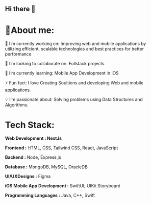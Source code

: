 ## Hi there 👋

# 💫About me:
🔭 I’m currently working on:
Improving web and mobile applications by utilizing efficient, scalable technologies and best practices for better performance

👯 I’m looking to collaborate on:
Fullstack projects

🌱 I’m currently learning:
Mobile App Development in iOS

⚡ Fun fact:
I love Creating Soultions and developing Web and mobile applications.

💡 I’m passionate about:
Solving problems using Data Structures and Algorithms.

# Tech Stack:

**Web Development : NextJs** 

**Frontend :** HTML, CSS, Tailwind CSS, React, JavaScript

**Backend :** Node, Express.js

**Database :** MongoDB, MySQL, OracleDB

**UI/UXDesigns :** Figma

**iOS Mobile App Development :** SwiftUI, UIKit Storyboard

**Programming Languages :** Java, C++, Swift
